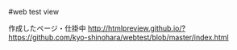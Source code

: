 #web test view

作成したページ・仕掛中
http://htmlpreview.github.io/?https://github.com/kyo-shinohara/webtest/blob/master/index.html
